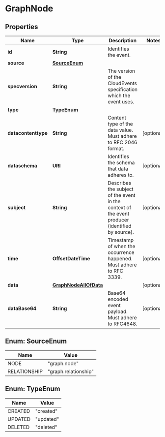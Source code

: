 

# GraphNode


## Properties

| Name | Type | Description | Notes |
|------------ | ------------- | ------------- | -------------|
|**id** | **String** | Identifies the event. |  |
|**source** | [**SourceEnum**](#SourceEnum) |  |  |
|**specversion** | **String** | The version of the CloudEvents specification which the event uses. |  |
|**type** | [**TypeEnum**](#TypeEnum) |  |  |
|**datacontenttype** | **String** | Content type of the data value. Must adhere to RFC 2046 format. |  [optional] |
|**dataschema** | **URI** | Identifies the schema that data adheres to. |  [optional] |
|**subject** | **String** | Describes the subject of the event in the context of the event producer (identified by source). |  [optional] |
|**time** | **OffsetDateTime** | Timestamp of when the occurrence happened. Must adhere to RFC 3339. |  [optional] |
|**data** | [**GraphNodeAllOfData**](GraphNodeAllOfData.md) |  |  [optional] |
|**dataBase64** | **String** | Base64 encoded event payload. Must adhere to RFC4648. |  [optional] |



## Enum: SourceEnum

| Name | Value |
|---- | -----|
| NODE | &quot;graph.node&quot; |
| RELATIONSHIP | &quot;graph.relationship&quot; |



## Enum: TypeEnum

| Name | Value |
|---- | -----|
| CREATED | &quot;created&quot; |
| UPDATED | &quot;updated&quot; |
| DELETED | &quot;deleted&quot; |



